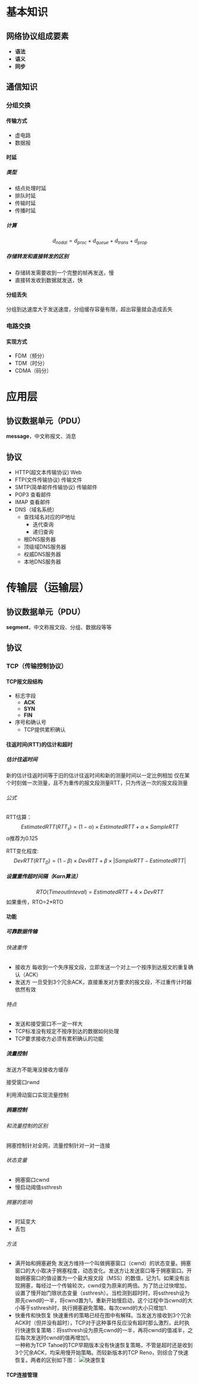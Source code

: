 # 基本知识
## 网络协议组成要素
* **语法**
* **语义**
* **同步**

## 通信知识
### 分组交换
#### 传输方式
* 虚电路
* 数据报

#### 时延
##### 类型
* 结点处理时延
* 排队时延
* 传输时延
* 传播时延

##### 计算
$$d_{nodal}=d_{proc}+d_{queue}+d_{trans}+d_{prop}$$

##### 存储转发和直接转发的区别
* 存储转发需要收到一个完整的帧再发送，慢
* 直接转发收到数据就发送，快

#### 分组丢失
分组到达速度大于发送速度，分组缓存容量有限，超出容量就会造成丢失

### 电路交换
#### 实现方式
* FDM（频分）
* TDM（时分）
* CDMA（码分）

# 应用层
## 协议数据单元（PDU）
**message**，中文称报文、消息

## 协议
* HTTP(超文本传输协议)
    Web
* FTP(文件传输协议)
    传输文件
* SMTP(简单邮件传输协议)
    传输邮件
* POP3
    查看邮件
* IMAP
    查看邮件
* DNS（域名系统）
    * 查找域名对应的IP地址
        * 迭代查询
        * 递归查询
    * 根DNS服务器
    * 顶级域DNS服务器
    * 权威DNS服务器
    * 本地DNS服务器

# 传输层（运输层）
## 协议数据单元（PDU）
**segment**，中文称报文段、分组、数据段等等
## 协议
### TCP（传输控制协议）
#### TCP报文段结构
* 标志字段
    * **ACK**
    * **SYN**
    * **FIN**
* 序号和确认号
    * TCP提供累积确认

#### 往返时间(RTT)的估计和超时
##### 估计往返时间
新的估计往返时间等于旧的估计往返时间和新的测量时间以一定比例相加
仅在某个时刻做一次测量，且不为重传的报文段测量RTT，只为传送一次的报文段测量
###### 公式
RTT估算：
$$EstimatedRTT(RTT_s)=(1-\alpha)\times EstimatedRTT+\alpha \times SampleRTT$$
α推荐为0.125

RTT变化程度:
$$DevRTT(RTT_D)=(1-\beta)\times DevRTT+\beta\times |SampleRTT-EstimatedRTT|$$

##### 设置重传超时间隔（Karn算法）
$$RTO(TimeoutInteval)=EstimatedRTT+4\times DevRTT$$
如果重传，RTO=2*RTO

#### 功能
##### 可靠数据传输
###### 快速重传
* 接收方
    每收到一个失序报文段，立即发送一个对上一个按序到达报文的重复确认（ACK）
* 发送方
    一旦受到3个冗余ACK，直接重发对方要求的报文段，不过重传计时器依然有效
###### 特点
* 发送和接受窗口不一定一样大
* TCP标准没有规定不按序到达的数据如何处理
* TCP要求接收方必须有累积确认的功能

##### 流量控制
发送方不能淹没接收方缓存

接受窗口rwnd

利用滑动窗口实现流量控制

##### 拥塞控制
###### 和流量控制的区别
拥塞控制针对全网，流量控制针对一对一连接

###### 状态变量
* 拥塞窗口cwnd
* 慢启动阈值ssthresh

###### 拥塞的影响
* 时延变大
* 丢包

###### 方法
* 满开始和拥塞避免
发送方维持一个叫做拥塞窗口（cwnd）的状态变量。拥塞窗口的大小取决于拥塞程度，动态变化。发送方让发送窗口等于拥塞窗口。开始拥塞窗口的值设置为一个最大报文段（MSS）的数值，记为1。如果没有出现拥塞，每经过一个传输轮次，cwnd变为原来的两倍。为了防止过快增加，设置了慢开始门限状态变量（ssthresh）。当检测到超时时，将ssthresh设为原先cwnd的一半，将cwnd置为1，重新开始慢启动，这个过程中当cwnd的大小等于ssthresh时，执行拥塞避免策略，每次cwnd的大小只增加1.
* 快重传和快恢复
快速重传的策略已经在图中有解释。当发送方接收到3个冗余ACK时（但并没有超时），TCP对于这种事件反应没有超时那么激烈，此时执行快速恢复策略：将ssthresh设为原先cwnd的一半，再将cwnd的值减半，之后每次发送时cwnd的值再增加1。  
一种称为TCP Tahoe的TCP早期版本没有快速恢复策略，不管是超时还是收到3个冗余ACK，均采用慢开始策略。而较新版本的TCP Reno，则综合了快速恢复。两者的区别如下图：
![快速恢复](https://s2.ax1x.com/2019/04/22/EkOay8.png)

#### TCP连接管理